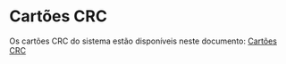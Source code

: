 # Cartões CRC
Os cartões CRC do sistema estão disponíveis neste documento:
[Cartões CRC](./export/modelagem/cartoes-crc.pdf)